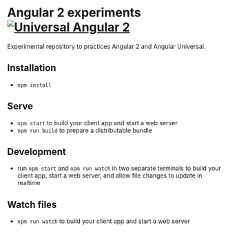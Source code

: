 # Angular 2 experiments [![Universal Angular 2](https://img.shields.io/badge/universal-angular2-brightgreen.svg?style=flat)](https://github.com/angular/universal)

Experimental repository to practices Angular 2 and Angular Universal.

## Installation

* `npm install`

## Serve

* `npm start` to build your client app and start a web server
* `npm run build` to prepare a distributable bundle

## Development
* run `npm start` and `npm run watch` in two separate terminals to build your client app, start a web server, and allow file changes to update in realtime

## Watch files
* `npm run watch` to build your client app and start a web server
